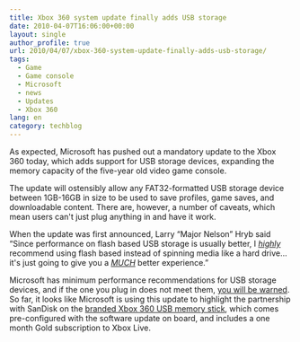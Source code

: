```yaml
---
title: Xbox 360 system update finally adds USB storage
date: 2010-04-07T16:06:00+00:00
layout: single
author_profile: true
url: 2010/04/07/xbox-360-system-update-finally-adds-usb-storage/
tags:
  - Game
  - Game console
  - Microsoft
  - news
  - Updates
  - Xbox 360
lang: en
category: techblog
---
```

As expected, Microsoft has pushed out a mandatory update to the Xbox 360 today, which adds support for USB storage devices, expanding the memory capacity of the five-year old video game console.

The update will ostensibly allow any FAT32-formatted USB storage device between 1GB-16GB in size to be used to save profiles, game saves, and downloadable content. There are, however, a number of caveats, which mean users can't just plug anything in and have it work.

When the update was first announced, Larry &#8220;Major Nelson&#8221; Hryb said &#8220;Since performance on flash based USB storage is usually better, I <u><i>highly</i></u> recommend using flash based instead of spinning media like a hard drive…it's just going to give you a <u><i>MUCH</i></u> better experience.&#8221;

Microsoft has minimum performance recommendations for USB storage devices, and if the one you plug in does not meet them, <a href="http://support.microsoft.com/kb/981975" target="_blank">you will be warned</a>. So far, it looks like Microsoft is using this update to highlight the partnership with SanDisk on the <a href="http://www.sandisk.com/products/gaming-cards/sandisk-xbox-360-usb-flash-drive" target="_blank">branded Xbox 360 USB memory stick</a>, which comes pre-configured with the software update on board, and includes a one month Gold subscription to Xbox Live.